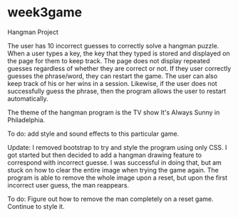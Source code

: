 # week3game
Hangman Project

The user has 10 incorrect guesses to correctly solve a hangman puzzle. When a user types a key, the key that they typed is stored and displayed on the page for them to keep track. The page does not display repeated guesses regardless of whether they are correct or not. If they user correctly guesses the phrase/word, they can restart the game. The user can also keep track of his or her wins in a session. Likewise, if the user does not successfully guess the phrase, then the program allows the user to restart automatically.

The theme of the hangman program is the TV show It's Always Sunny in Philadelphia.

To do: add style and sound effects to this particular game.

Update: I removed bootstrap to try and style the program using only CSS. I got started but then decided to add a hangman drawing feature to correspond with incorrect guesse. I was successful in doing that, but am stuck on how to clear the entire image when trying the game again. The program is able to remove the whole image upon a reset, but upon the first incorrect user guess, the man reappears.

To do: Figure out how to remove the man completely on a reset game. Continue to style it.